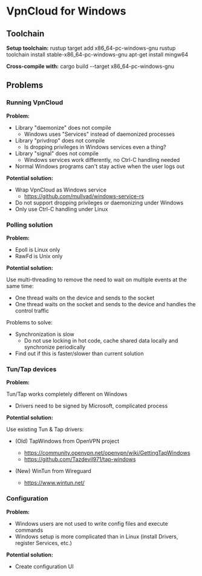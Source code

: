 # VpnCloud for Windows

## Toolchain

**Setup toolchain:**
rustup target add x86_64-pc-windows-gnu
rustup toolchain install stable-x86_64-pc-windows-gnu
apt-get install mingw64

**Cross-compile with:**
cargo build --target x86_64-pc-windows-gnu

## Problems

### Running VpnCloud

**Problem:**

- Library "daemonize" does not compile
  - Windows uses "Services" instead of daemonized processes
- Library "privdrop" does not compile
  - Is dropping privileges in Windows services even a thing?
- Library "signal" does not compile
  - Windows services work differently, no Ctrl-C handling needed
- Normal Windows programs can't stay active when the user logs out

**Potential solution:**

- Wrap VpnCloud as Windows service
  - https://github.com/mullvad/windows-service-rs
- Do not support dropping privileges or daemonizing under Windows
- Only use Ctrl-C handling under Linux

### Polling solution

**Problem:**

- Epoll is Linux only
- RawFd is Unix only

**Potential solution:**

Use multi-threading to remove the need to wait on multiple events at the same time:

- One thread waits on the device and sends to the socket
- One thread waits on the socket and sends to the device and handles the control traffic

Problems to solve:

- Synchronization is slow
  - Do not use locking in hot code, cache shared data locally and synchronize periodically
- Find out if this is faster/slower than current solution

### Tun/Tap devices

**Problem:**

Tun/Tap works completely different on Windows

- Drivers need to be signed by Microsoft, complicated process

**Potential solution:**

Use existing Tun & Tap drivers:

- (Old) TapWindows from OpenVPN project
  - https://community.openvpn.net/openvpn/wiki/GettingTapWindows
  - https://github.com/Tazdevil971/tap-windows

- (New) WinTun from Wireguard
  - https://www.wintun.net/

### Configuration

**Problem:**

- Windows users are not used to write config files and execute commands
- Windows setup is more complicated than in Linux (install Drivers, register Services, etc.)

**Potential solution:**

- Create configuration UI
